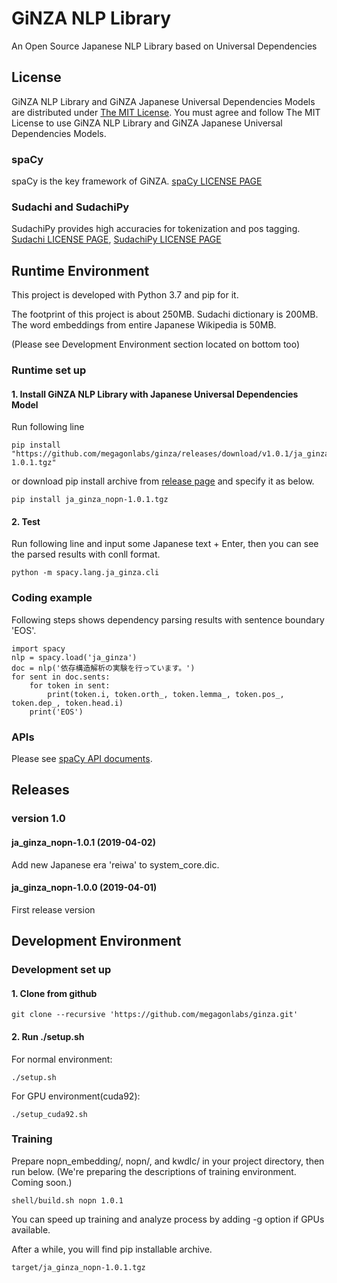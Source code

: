 # GiNZA NLP Library
An Open Source Japanese NLP Library based on Universal Dependencies

## License
GiNZA NLP Library and GiNZA Japanese Universal Dependencies Models are distributed under
[The MIT License](https://github.com/megagonlabs/ginza/blob/master/LICENSE).
You must agree and follow The MIT License to use GiNZA NLP Library and GiNZA Japanese Universal Dependencies Models.

### spaCy
spaCy is the key framework of GiNZA.
[spaCy LICENSE PAGE](https://github.com/explosion/spaCy/blob/master/LICENSE)

### Sudachi and SudachiPy
SudachiPy provides high accuracies for tokenization and pos tagging.
[Sudachi LICENSE PAGE](https://github.com/WorksApplications/Sudachi/blob/develop/LICENSE-2.0.txt),
[SudachiPy LICENSE PAGE](https://githb.com/WorksApplications/SudachiPy/blob/develop/LICENSE)

## Runtime Environment
This project is developed with Python 3.7 and pip for it.

The footprint of this project is about 250MB.
Sudachi dictionary is 200MB.
The word embeddings from entire Japanese Wikipedia is 50MB.

(Please see Development Environment section located on bottom too)
### Runtime set up
#### 1. Install GiNZA NLP Library with Japanese Universal Dependencies Model
Run following line
```
pip install "https://github.com/megagonlabs/ginza/releases/download/v1.0.1/ja_ginza_nopn-1.0.1.tgz"
```
or download pip install archive from [release page](https://github.com/megagonlabs/ginza/releases) and
specify it as below.
```
pip install ja_ginza_nopn-1.0.1.tgz
```
#### 2. Test
Run following line and input some Japanese text + Enter, then you can see the parsed results with conll format.
```
python -m spacy.lang.ja_ginza.cli
```
### Coding example
Following steps shows dependency parsing results with sentence boundary 'EOS'.
```
import spacy
nlp = spacy.load('ja_ginza')
doc = nlp('依存構造解析の実験を行っています。')
for sent in doc.sents:
    for token in sent:
        print(token.i, token.orth_, token.lemma_, token.pos_, token.dep_, token.head.i)
    print('EOS')
```
### APIs
Please see [spaCy API documents](https://spacy.io/api/).
## Releases
### version 1.0
#### ja_ginza_nopn-1.0.1 (2019-04-02)
Add new Japanese era 'reiwa' to system_core.dic.
#### ja_ginza_nopn-1.0.0 (2019-04-01)
First release version

## Development Environment
### Development set up
#### 1. Clone from github
```
git clone --recursive 'https://github.com/megagonlabs/ginza.git'
```
#### 2. Run ./setup.sh
For normal environment:
```
./setup.sh
```
For GPU environment(cuda92):
```
./setup_cuda92.sh
```
### Training
Prepare nopn_embedding/, nopn/, and kwdlc/ in your project directory, then run below.
(We're preparing the descriptions of training environment. Coming soon.)
```
shell/build.sh nopn 1.0.1
```
You can speed up training and analyze process by adding -g option if GPUs available.

After a while, you will find pip installable archive.
```
target/ja_ginza_nopn-1.0.1.tgz
```
